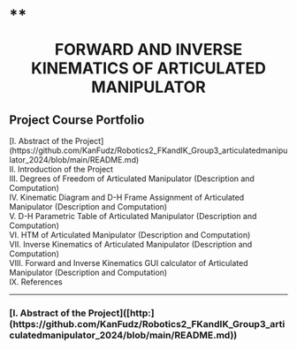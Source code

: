 <h1>
    **
    <p align="center">
    FORWARD AND INVERSE KINEMATICS OF ARTICULATED MANIPULATOR
</h1>
</p>
<h2>
    Project Course Portfolio
</h2>
 [I. Abstract of the Project] (https://github.com/KanFudz/Robotics2_FKandIK_Group3_articulatedmanipulator_2024/blob/main/README.md)
 <br>
 II. Introduction of the Project
 <br>
 III. Degrees of Freedom of Articulated Manipulator (Description and Computation)
 <br>
 IV. Kinematic Diagram and D-H Frame Assignment of Articulated Manipulator (Description and Computation)
 <br>
 V. D-H Parametric Table of Articulated Manipulator (Description and Computation)
 <br>							
 VI. HTM of Articulated Manipulator (Description and Computation)
 <br>
 VII. Inverse Kinematics of Articulated Manipulator (Description and Computation)
 <br>
 VIII. Forward and Inverse Kinematics GUI calculator of Articulated Manipulator (Description and Computation)
 <br>
 IX. References
 <hr>

<h3>
    [I. Abstract of the Project]([http:](https://github.com/KanFudz/Robotics2_FKandIK_Group3_articulatedmanipulator_2024/blob/main/README.md))
</h3>
 



